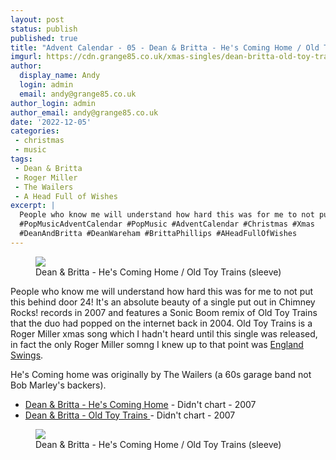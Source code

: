 ```yaml
---
layout: post
status: publish
published: true
title: "Advent Calendar - 05 - Dean & Britta - He's Coming Home / Old Toy Trains"
imgurl: https://cdn.grange85.co.uk/xmas-singles/dean-britta-old-toy-trains-sleeve.jpg
author:
  display_name: Andy
  login: admin
  email: andy@grange85.co.uk
author_login: admin
author_email: andy@grange85.co.uk
date: '2022-12-05'
categories:
 - christmas
 - music
tags:
 - Dean & Britta
 - Roger Miller
 - The Wailers
 - A Head Full of Wishes
excerpt: |
  People who know me will understand how hard this was for me to not put this behind door 24! It's an absolute beauty of a single put out in Chimney Rocks! records in 2007 and features a Sonic Boom remix of Old Toy Trains 
  #PopMusicAdventCalendar #PopMusic #AdventCalendar #Christmas #Xmas
  #DeanAndBritta #DeanWareham #BrittaPhillips #AHeadFullOfWishes
---
```

<figure class="aligncenter"><img src="https://cdn.grange85.co.uk/xmas-singles/dean-britta-old-toy-trains-sleeve.jpg" class="img-responsive" /><figcaption>Dean & Britta - He's Coming Home / Old Toy Trains (sleeve)</figcaption></figure>

People who know me will understand how hard this was for me to not put this behind door 24! It's an absolute beauty of a single put out in Chimney Rocks! records in 2007 and features a Sonic Boom remix of Old Toy Trains that the duo had popped on the internet back in 2004. Old Toy Trains is a Roger Miller xmas song which I hadn't heard until this single was released, in fact the only Roger Miller somng I knew up to that point was [England Swings](https://www.youtube.com/watch?v=_niLa5xXLm0).

He's Coming home was originally by The Wailers (a 60s garage band not Bob Marley's backers).

 - [Dean & Britta - He's Coming Home](https://www.youtube.com/watch?v=SIvejOnEgKg) - Didn't chart - 2007
 - [Dean & Britta - Old Toy Trains ](https://www.youtube.com/watch?v=nBA4872019A) - Didn't chart - 2007

<figure class="aligncenter"><img src="https://cdn.grange85.co.uk/xmas-singles/dean-britta-old-toy-trains-disc.jpg" class="img-responsive" /><figcaption>Dean & Britta - He's Coming Home / Old Toy Trains (sleeve)</figcaption></figure>
